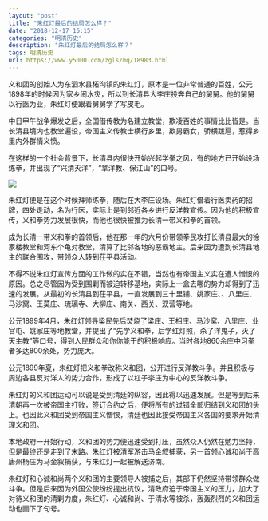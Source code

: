 ```yaml
---
layout: "post"
title: "朱红灯最后的结局怎么样？"
date: "2018-12-17 16:15"
categories: "明清历史"
description: "朱红灯最后的结局怎么样？"
tags: 明清历史
url: https://www.y5000.com/zgls/mq/18983.html
---
```






义和团的创始人为东泗水县柘沟镇的朱红灯，原本是一位非常普通的百姓，公元1898年的时候因为家乡闹水灾，所以到长清县大李庄投奔自己的舅舅。他的舅舅以行医为业，朱红灯便跟着舅舅学了写皮毛。

中日甲午战争爆发之后，全国借传教为名建立教堂，欺凌百姓的事情比比皆是。当长清县境内也教堂遍设，帝国主义传教士横行乡里，欺男霸女，骄横跋扈，惹得乡里内外群情义愤。

在这样的一个社会背景下，长清县内很快开始兴起学拳之风，有的地方已开始设场练拳，并出现了“兴清灭洋”，“拿洋教、保江山”的口号。

![](https://img.y5000.com/uploads/allimg/170410/152220JO-0.jpg)

朱红灯便是在这个时候拜师练拳，随后在大李庄设场。朱红灯借着行医卖药的招牌，四处走动，名为行医，实际上是到邻近各乡进行反洋教宣传。因为他的积极宣传，义和拳势力发展很快，而他也很快被推为长清一带义和拳的首领。

成为长清一带义和拳的首领后，他在那一年的六月份带领拳民攻打长清县最大的徐家楼教堂和河东个龟对教堂，清算了比邻各地的恶霸地主。后来因为遭到长清县地主的联合围攻，带领众人转到茌平县活动。

不得不说朱红灯宣传方面的工作做的实在不错，当然也有帝国主义实在遭人憎恨的原因。总之尽管因为受到围剿而被迫转移基地，实际上一盒去哪的势力却得到了迅速的发展。从最初的长清县到茌平县，一直发展到三十里铺、姚家庄、、八里庄、马沙窝、王莫庄、琉璃寺、大柳庄、南关、西关、双营等地。

公元1899年4月，朱红灯领导梁民先后焚烧了梁庄、王相庄、马沙窝、八里庄、业官屯、姚家庄等地教堂，并提出了“先学义和拳，后学红灯照，杀了洋鬼子，灭了天主教”等口号，得到人民群众和你你能干的积极响应。当时各地860余庄中习拳者多达800余处，势力庞大。

公元1899年夏，朱红灯把义和拳改称义和团，公开进行反洋教斗争。并且积极与周边各县反对洋人的势力合作，形成了以杠子李庄为中心的反洋教斗争。

朱红灯的义和团运动可以说是受到清廷的纵容，因此得以迅速发展。但是等到后来清朝再一次被帝国主打败，签订合约之后，便将所有的过错全部归结到义和团的头上。也因此义和团受到帝国主义憎恨，清廷也因此接受帝国主义各国的要求开始清理义和团。

本地政府一开始行动，义和团的势力便迅速受到打压，虽然众人仍然在勉力坚持，但是最终还是走到了末路。朱红灯被清军游击马金叙捕获，另一首领心诚和尚于高唐州杨庄为马金叙捕获，与朱红灯一起被解送济南。

朱红灯和心诚和尚两个义和团的主要领导人被捕之后，其部下仍然坚持带领群众做斗争。但是后来因为外国公使纷纷提出抗议，清政府迫于帝国主义的压力，加大了对待义和团的清剿力度，朱红灯、心诚和尚、于清水等被杀，轰轰烈烈的义和团运动也画下了句号。
